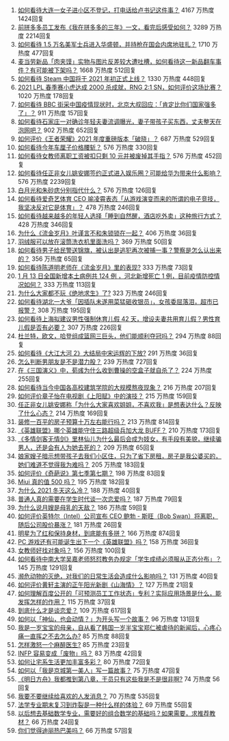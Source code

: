 1. [如何看待大连一女子进小区不登记，打电话给卢书记这件事？](https://www.zhihu.com/question/439288218) 4167 万热度 1424回复
1. [前拼多多员工发布《我在拼多多的三年》一文，看完后感受如何？](https://www.zhihu.com/question/439063737) 3289 万热度 2214回复
1. [如何看待 1.5 万名美军士兵进入华盛顿，并持枪在国会内席地驻扎？](https://www.zhihu.com/question/439312075) 1710 万热度 477回复
1. [麦当劳新品「肉夹馍」实物与图片反差较大遭吐槽，如何看待这一新品翻车事件？有可能被下架吗？](https://www.zhihu.com/question/439248049) 1668 万热度 512回复
1. [如何看待 Steam 中国将于 2021 年初正式上线？](https://www.zhihu.com/question/439282342) 1330 万热度 448回复
1. [2021 LPL 春季赛小虎达成 2000 杀成就，RNG 2:1 SN，如何评价这场比赛？](https://www.zhihu.com/question/439402079) 1020 万热度 178回复
1. [如何看待 BBC 街采中国疫情现状时，北京大叔回应：「肯定比你们国家强多了」？](https://www.zhihu.com/question/438984904) 911 万热度 157回复
1. [如何看待石家庄一对确诊年轻夫妻流调曝光，妻子带孩子买东西，丈夫整天在泡网吧？](https://www.zhihu.com/question/439251210) 902 万热度 652回复
1. [如何评价《王者荣耀》2021 年度重磅版本「破晓」？](https://www.zhihu.com/question/439069949) 687 万热度 529回复
1. [如何看待今年车厘子价格腰斩？](https://www.zhihu.com/question/438779172) 576 万热度 330回复
1. [如何看待女教师离职工资被扣只剩 10 元并被废掉其手指？](https://www.zhihu.com/question/439237387) 576 万热度 452回复
1. [如何看待任正非女儿姚安娜签约正式进入娱乐圈？可能给华为带来什么影响？](https://www.zhihu.com/question/439294411) 576 万热度 2239回复
1. [白月光和朱砂痣分别指代什么？](https://www.zhihu.com/question/65532582) 576 万热度 126回复
1. [如何看待爱奇艺体育 CEO 喻凌霄表态「从游戏演变而来的所谓的电子竞技，我坚决反对它是体育」？](https://www.zhihu.com/question/439196241) 478 万热度 246回复
1. [如何看待越来越多的年轻人选择「睡到自然醒，酒店吃外卖」这种旅行方式？](https://www.zhihu.com/question/439200189) 428 万热度 346回复
1. [为什么《流金岁月》叶谨言不和朱锁锁在一起？](https://www.zhihu.com/question/438949920) 406 万热度 36回复
1. [羽绒服可以放在滚筒洗衣机里面洗吗？](https://www.zhihu.com/question/19647632) 369 万热度 50回复
1. [如何看待男子给民警送锦旗，被认出是逃犯再次被捕一事？警察是怎么认出来的？](https://www.zhihu.com/question/439287366) 356 万热度 65回复
1. [如何看待陈道明老师在《流金岁月》里的表现?](https://www.zhihu.com/question/437771430) 333 万热度 73回复
1. [1 月 13 日全国新增本土病例共 124 例 ，河北新增死亡 1 例，目前疫情防控情况如何？](https://www.zhihu.com/question/439280608) 333 万热度 113回复
1. [为什么大家都不玩《绝地求生》了?](https://www.zhihu.com/question/333808959) 323 万热度 246回复
1. [如何看待湖北一大爷「因插队未遂用菜猛砸收银员」，女孩委屈落泪，超市已报警？](https://www.zhihu.com/question/438851187) 308 万热度 195回复
1. [如何看待上海拟建议男性强制休育儿假 42 天，增设夫妻共用育儿假？男性育儿假是否有必要？](https://www.zhihu.com/question/439358124) 307 万热度 226回复
1. [杜兰特，欧文，哈登组成篮网三巨头，他们能顺利夺冠吗？](https://www.zhihu.com/question/439281180) 294 万热度 88回复
1. [如何看待《大江大河 2》大结局中宋运辉的下放?](https://www.zhihu.com/question/439114773) 291 万热度 36回复
1. [怎么判断男朋友是不是潜力股？](https://www.zhihu.com/question/267186194) 239 万热度 727回复
1. [在《三国演义》中，荀彧为什么收到曹操的空盒子就自杀了？](https://www.zhihu.com/question/311331704) 224 万热度 255回复
1. [如何看待当今中国各高校建筑学院的大规模熬夜现象？](https://www.zhihu.com/question/54494126) 216 万热度 207回复
1. [如何评价章子怡在电视剧《上阳赋》中的演技？](https://www.zhihu.com/question/438453158) 215 万热度 159回复
1. [任正非女儿姚安娜称「为什么大家喜欢姐姐，不喜欢我」是想表达什么？反映了什么心态？](https://www.zhihu.com/question/439320167) 214 万热度 169回复
1. [装修一百平的房子预算十万左右能行吗？](https://www.zhihu.com/question/382784210) 213 万热度 814回复
1. [《英雄联盟》哪个英雄能守住三路超级兵加大龙 BUFF？](https://www.zhihu.com/question/388623994) 210 万热度 173回复
1. [《多情剑客无情剑》里林仙儿为什么最后会成为妓女，有手段有美貌，继续骗男人，还是会有人为她去死的？](https://www.zhihu.com/question/438546657) 209 万热度 65回复
1. [娘家嫂子暗示想带孩子去我们小区住，只为了省下房租，房子是我公婆买的，她们难道不觉得我为难吗？](https://www.zhihu.com/question/435567727) 205 万热度 183回复
1. [如何评价《奇葩说》第七季第七期？](https://www.zhihu.com/question/439386008) 198 万热度 83回复
1. [Miui 真的值 500 吗？](https://www.zhihu.com/question/431417732) 195 万热度 182回复
1. [为什么 2021 冬天这么冷？](https://www.zhihu.com/question/438283132) 188 万热度 40回复
1. [普通人真的需要在学生时代谈一次恋爱吗？](https://www.zhihu.com/question/435315702) 187 万热度 79回复
1. [为什么说月嫂是母乳的天敌？](https://www.zhihu.com/question/324639526) 186 万热度 59回复
1. [如何评价英特尔（Intel）公司宣布 CEO 鲍勃 - 斯旺（Bob Swan）将离职，随后公司股价暴涨？](https://www.zhihu.com/question/439257500) 181 万热度 26回复
1. [明星为了红和保持身材，到底能有多拼？](https://www.zhihu.com/question/283857656) 166 万热度 874回复
1. [PC 游戏还有可能诞生出下一个《英雄联盟》吗？](https://www.zhihu.com/question/438289572) 158 万热度 36回复
1. [女教师好找对象吗？](https://www.zhihu.com/question/62431356) 156 万热度 100回复
1. [如何看待中南大学吴嘉老师怒怼教务办规定「学生成绩必须服从正态分布」？](https://www.zhihu.com/question/439201836) 145 万热度 1291回复
1. [濒危动物的灭绝，对我们的日常生活会造成什么影响吗？](https://www.zhihu.com/question/438844114) 131 万热度 40回复
1. [如何评价黄轩主演的正午阳光新剧《山海情》？](https://www.zhihu.com/question/438921219) 127 万热度 21回复
1. [如何理解百度公开的「可预测员工工作状态」专利？实际应用场景是什么，能发挥怎样的作用？](https://www.zhihu.com/question/439209197) 115 万热度 37回复
1. [到底什么才是谈恋爱？](https://www.zhihu.com/question/383928922) 109 万热度 617回复
1. [如何以「神仙，也会动情？」为开头写一个故事？](https://www.zhihu.com/question/432901492) 96 万热度 131回复
1. [我是一岁宝宝的母亲，自从看了韩国一岁半宝宝郑仁被虐待的新闻后，心疼心痛一直挥之不去怎么办?](https://www.zhihu.com/question/438421071) 85 万热度 88回复
1. [怎样激怒一个麻醉医生?](https://www.zhihu.com/question/439251204) 85 万热度 23回复
1. [INFP 容易变成「废物」吗？](https://www.zhihu.com/question/430991137) 83 万热度 42回复
1. [如何让宅系生活更加丰富多彩？](https://www.zhihu.com/question/438846267) 80 万热度 72回复
1. [如何以「我是京城第一美人」写一篇故事？](https://www.zhihu.com/question/437673871) 75 万热度 47回复
1. [《明日方舟》我都推到第八章，干员只有这些我是不是很非啊?](https://www.zhihu.com/question/438598763) 74 万热度 56回复
1. [我要不要继续给喜欢的人发消息？](https://www.zhihu.com/question/378353180) 70 万热度 535回复
1. [法学专业期末复习到炸裂是一种什么样的体验？](https://www.zhihu.com/question/53967205) 69 万热度 55回复
1. [以后想去基础数学专业，需要好的组合数学的基础吗？如果需要，求推荐教材？](https://www.zhihu.com/question/438638592) 66 万热度 24回复
1. [你们觉得迪丽热巴美吗？](https://www.zhihu.com/question/437969038) 66 万热度 57回复